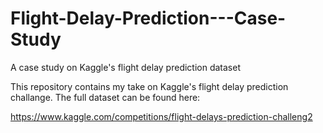 # Flight-Delay-Prediction---Case-Study
A case study on Kaggle's flight delay prediction dataset

This repository contains my take on Kaggle's flight delay prediction challange. The full dataset can be found here:

https://www.kaggle.com/competitions/flight-delays-prediction-challeng2
